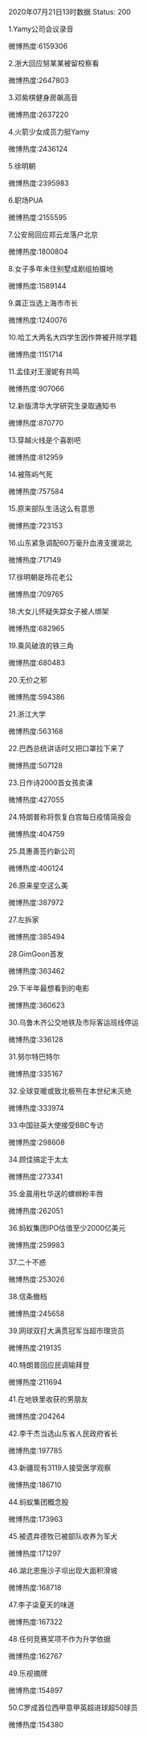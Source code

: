 2020年07月21日13时数据
Status: 200

1.Yamy公司会议录音

微博热度:6159306

2.浙大回应努某某被留校察看

微博热度:2647803

3.邓紫棋健身房飙高音

微博热度:2637220

4.火箭少女成员力挺Yamy

微博热度:2436124

5.徐明朝

微博热度:2395983

6.职场PUA

微博热度:2155595

7.公安局回应郑云龙落户北京

微博热度:1800804

8.女子多年未住别墅成剧组拍摄地

微博热度:1589144

9.龚正当选上海市市长

微博热度:1240076

10.哈工大两名大四学生因作弊被开除学籍

微博热度:1151714

11.孟佳对王漫妮有共鸣

微博热度:907066

12.新版清华大学研究生录取通知书

微博热度:870770

13.穿越火线是个喜剧吧

微博热度:812959

14.被陈屿气死

微博热度:757584

15.原来部队生活这么有意思

微博热度:723153

16.山东紧急调配60万毫升血液支援湖北

微博热度:717149

17.徐明朝是玲花老公

微博热度:709765

18.大女儿怀疑失踪女子被人绑架

微博热度:682965

19.乘风破浪的铁三角

微博热度:680483

20.无价之邪

微博热度:594386

21.浙江大学

微博热度:563168

22.巴西总统讲话时又把口罩拉下来了

微博热度:507128

23.日作诗2000首女孩卖课

微博热度:427055

24.特朗普称将恢复白宫每日疫情简报会

微博热度:404759

25.具惠善签约新公司

微博热度:400124

26.原来星空这么美

微博热度:387972

27.左拆家

微博热度:385494

28.GimGoon首发

微博热度:363462

29.下半年最想看到的电影

微博热度:360623

30.乌鲁木齐公交地铁及市际客运班线停运

微博热度:336128

31.努尔特巴特尔

微博热度:335167

32.全球变暖或致北极熊在本世纪末灭绝

微博热度:333974

33.中国驻英大使接受BBC专访

微博热度:298608

34.顾佳搞定于太太

微博热度:273341

35.金晨用杜华送的螺蛳粉丰唇

微博热度:262051

36.蚂蚁集团IPO估值至少2000亿美元

微博热度:259983

37.二十不惑

微博热度:253026

38.信条撤档

微博热度:245658

39.网球双打大满贯冠军当超市理货员

微博热度:219135

40.特朗普回应民调输拜登

微博热度:211694

41.在地铁里收获的男朋友

微博热度:204264

42.李干杰当选山东省人民政府省长

微博热度:197785

43.新疆现有3119人接受医学观察

微博热度:186710

44.蚂蚁集团概念股

微博热度:173963

45.被遗弃德牧已被部队收养为军犬

微博热度:171297

46.湖北恩施沙子坝出现大面积滑坡

微博热度:168718

47.李子柒夏天的味道

微博热度:167322

48.任何竞赛奖项不作为升学依据

微博热度:162767

49.乐视摘牌

微博热度:154897

50.C罗成首位西甲意甲英超进球超50球员

微博热度:154380

